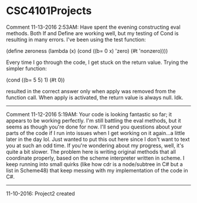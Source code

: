 # CSC4101Projects

Comment 11-13-2016 2:53AM:
Have spent the evening constructing eval methods. Both If and Define are working well, but my testing of Cond is resulting in many errors. I've been using the test function:

(define zeroness
  (lambda (x)
    (cond
      ((b= 0 x) 'zero)
      (#t 'nonzero))))
      
Every time I go through the code, I get stuck on the return value. Trying the simpler function: 

(cond ((b= 5 5) 1) (#t 0)) 

resulted in the correct answer only when apply was removed from the function call. When apply is activated, the return value is always null. Idk.

-----

Comment 11-12-2016 5:19AM:
Your code is looking fantastic so far; it appears to be working perfectly. I'm still battling the eval methods, but it seems as though you're done for now. I'll send you questions about your parts of the code if I run into issues when I get working on it again...a little later in the day lol. Just wanted to put this out here since I don't want to text you at such an odd time. 
If you're wondering about my progress, well, it's quite a bit slower. The problem here is writing original methods that all coordinate properly, based on the scheme interpreter written in scheme. I keep running into small quirks (like how cdr is a node/subtree in C# but a list in Scheme48) that keep messing with my implementation of the code in C#. 

-----

11-10-2016: Project2 created
